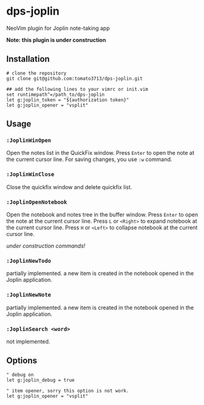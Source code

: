 # dps-joplin
NeoVim plugin for Joplin note-taking app

**Note: this plugin is under construction**

## Installation

```
# clone the repository
git clone git@github.com:tomato3713/dps-joplin.git

## add the following lines to your vimrc or init.vim
set runtimepath^=/path_to/dps-joplin
let g:joplin_token = "${authorization token}"
let g:joplin_opener = "vsplit"
```

## Usage

### `:JoplinWinOpen`

Open the notes list in the QuickFix window. Press `Enter` to open the note at the current cursor line. 
For saving changes, you use `:w` command.

### `:JoplinWinClose`

Close the quickfix window and delete quickfix list.

### `:JoplinOpenNotebook`

Open the notebook and notes tree in the buffer window. Press `Enter` to open the note at the current cursor line.
Press `L` or `<Right>` to expand notebook at the current cursor line.
Press `H` or `<Left>` to collapse notebook at the current cursor line.

*under construction commands!*

### `:JoplinNewTodo`

partially implemented.
a new item is created in the notebook opened in the Joplin application.

### `:JoplinNewNote`

partially implemented.
a new item is created in the notebook opened in the Joplin application.

### `:JoplinSearch <word>`

not implemented.

## Options

```
" debug on
let g:joplin_debug = true

" item opener, sorry this option is not work.
let g:joplin_opener = "vsplit"
```
